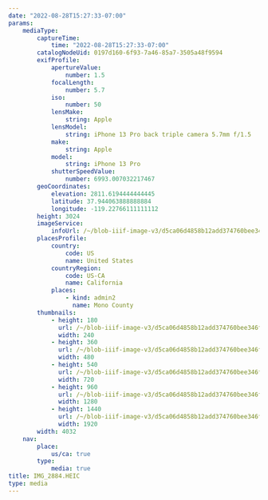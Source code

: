 ```yaml
---
date: "2022-08-28T15:27:33-07:00"
params:
    mediaType:
        captureTime:
            time: "2022-08-28T15:27:33-07:00"
        catalogNodeUid: 0197d160-6f93-7a46-85a7-3505a48f9594
        exifProfile:
            apertureValue:
                number: 1.5
            focalLength:
                number: 5.7
            iso:
                number: 50
            lensMake:
                string: Apple
            lensModel:
                string: iPhone 13 Pro back triple camera 5.7mm f/1.5
            make:
                string: Apple
            model:
                string: iPhone 13 Pro
            shutterSpeedValue:
                number: 6993.007032217467
        geoCoordinates:
            elevation: 2811.6194444444445
            latitude: 37.944063888888884
            longitude: -119.22766111111112
        height: 3024
        imageService:
            infoUrl: /~/blob-iiif-image-v3/d5ca06d4858b12add374760bee346f46d99513e256a1ee98812801723026cbce/info.json
        placesProfile:
            country:
                code: US
                name: United States
            countryRegion:
                code: US-CA
                name: California
            places:
                - kind: admin2
                  name: Mono County
        thumbnails:
            - height: 180
              url: /~/blob-iiif-image-v3/d5ca06d4858b12add374760bee346f46d99513e256a1ee98812801723026cbce/full/240%2C180/0/default.jpg
              width: 240
            - height: 360
              url: /~/blob-iiif-image-v3/d5ca06d4858b12add374760bee346f46d99513e256a1ee98812801723026cbce/full/480%2C360/0/default.jpg
              width: 480
            - height: 540
              url: /~/blob-iiif-image-v3/d5ca06d4858b12add374760bee346f46d99513e256a1ee98812801723026cbce/full/720%2C540/0/default.jpg
              width: 720
            - height: 960
              url: /~/blob-iiif-image-v3/d5ca06d4858b12add374760bee346f46d99513e256a1ee98812801723026cbce/full/1280%2C960/0/default.jpg
              width: 1280
            - height: 1440
              url: /~/blob-iiif-image-v3/d5ca06d4858b12add374760bee346f46d99513e256a1ee98812801723026cbce/full/1920%2C1440/0/default.jpg
              width: 1920
        width: 4032
    nav:
        place:
            us/ca: true
        type:
            media: true
title: IMG_2884.HEIC
type: media
---
```


